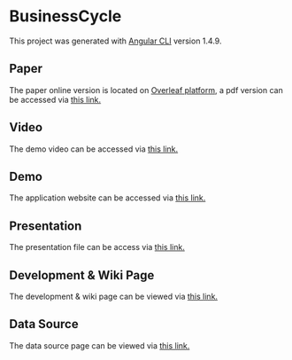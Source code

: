 # BusinessCycle

This project was generated with [Angular CLI](https://github.com/angular/angular-cli) version 1.4.9.

## Paper

The paper online version is located on [Overleaf platform](https://www.overleaf.com/12431930jpndjmjrvgbh), a pdf version can be accessed via [this link.](https://github.com/INF554Fall17/project-i2i/blob/master/paper/business-cycle.pdf)
## Video

The demo video can be accessed via [this link.](https://youtube.com/)

## Demo

The application website can be accessed via [this link.](http://www-scf.usc.edu/~chenglil/business_cycle/)

## Presentation

The presentation file can be access via [this link.](https://github.com/INF554Fall17/project-i2i/blob/master/Presentation/Presentation.pdf)

## Development & Wiki Page

The development & wiki page can be viewed via [this link.](https://github.com/INF554Fall17/project-i2i/wiki#welcome-to-the-project-i2i-wiki)

## Data Source

The data source page can be viewed via [this link.](https://github.com/INF554Fall17/project-i2i/wiki#data-source)


